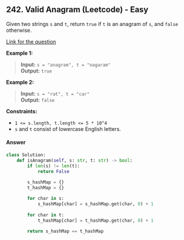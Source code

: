 ## 242. Valid Anagram (Leetcode) - Easy

Given two strings `s` and `t`, return `true` if `t` is an anagram of `s`, and `false` otherwise.

[Link for the question](https://leetcode.com/problems/valid-anagram/description/)

**Example 1:**

> **Input:** `s = "anagram", t = "nagaram"`  
> **Output:** `true`

**Example 2:**

> **Input:** `s = "rat", t = "car"`  
> **Output:** `false`

**Constraints:**

- `1 <= s.length, t.length <= 5 * 10^4`
- `s` and `t` consist of lowercase English letters.

#### Answer 
```Python
class Solution:
    def isAnagram(self, s: str, t: str) -> bool:
        if len(s) != len(t):
            return False
            
        s_hashMap = {}
        t_hashMap = {}

        for char in s:
            s_hashMap[char] = s_hashMap.get(char, 0) + 1
        
        for char in t:
            t_hashMap[char] = t_hashMap.get(char, 0) + 1

        return s_hashMap == t_hashMap
```
